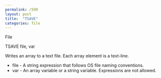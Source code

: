 ```yaml
---
permalink: /599
layout: post
title:  "TSAVE"
categories: file
---
```

File

TSAVE file, var

Writes an array to a text file. Each array element is a text-line.


* file - A string expression that follows OS file naming conventions.
* var - An array variable or a string variable. Expressions are not allowed.

